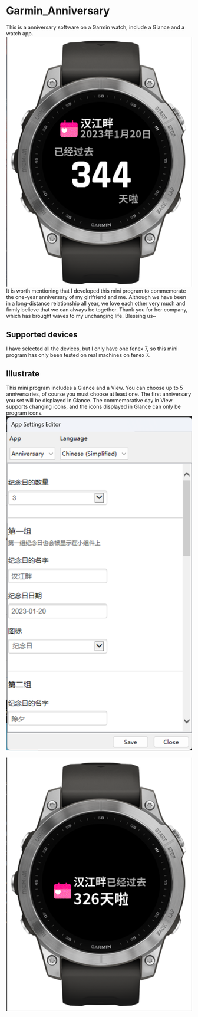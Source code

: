 # Garmin_Anniversary
This is a anniversary software on a Garmin watch, include a Glance and a watch app.<br>
![main View](https://github.com/wildduring/Garmin_Anniversary/blob/master/image/View.png)<br>
It is worth mentioning that I developed this mini program to commemorate the one-year anniversary of my girlfriend and me. Although we have been in a long-distance relationship all year, we love each other very much and firmly believe that we can always be together. Thank you for her company, which has brought waves to my unchanging life. Blessing us~
## Supported devices
I have selected all the devices, but I only have one fenex 7, so this mini program has only been tested on real machines on fenex 7.
## Illustrate
This mini program includes a Glance and a View. You can choose up to 5 anniversaries, of course you must choose at least one. The first anniversary you set will be displayed in Glance. The commemorative day in View supports changing icons, and the icons displayed in Glance can only be program icons.<br>
![Settings View](https://github.com/wildduring/Garmin_Anniversary/blob/master/image/settings.png)<br><br>
![Glance View](https://github.com/wildduring/Garmin_Anniversary/blob/master/image/glance.png)<br>

